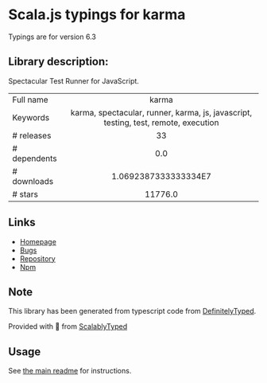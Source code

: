 
# Scala.js typings for karma

Typings are for version 6.3

## Library description:
Spectacular Test Runner for JavaScript.

|                    |                 |
| ------------------ | :-------------: |
| Full name          | karma |
| Keywords           | karma, spectacular, runner, karma, js, javascript, testing, test, remote, execution |
| # releases         | 33 |
| # dependents       | 0.0 |
| # downloads        | 1.0692387333333334E7 |
| # stars            | 11776.0 |

## Links
- [Homepage](https://karma-runner.github.io/)
- [Bugs](https://github.com/karma-runner/karma/issues)
- [Repository](https://github.com/karma-runner/karma)
- [Npm](https://www.npmjs.com/package/karma)
    


## Note
This library has been generated from typescript code from [DefinitelyTyped](https://definitelytyped.org).

Provided with :purple_heart: from [ScalablyTyped](https://github.com/oyvindberg/ScalablyTyped)

## Usage
See [the main readme](../../readme.md) for instructions.


